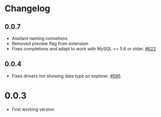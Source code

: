 # Changelog

## 0.0.7

- Assitant naming convetions
- Removed preview flag from extension
- Fixes completions and adapt to work with MySQL <= 5.6 or older. [#622](https://github.com/mtxr/vscode-sqltools/issues/622)

## 0.0.4

- Fixes drivers not showing data type on explorer. [#595](https://github.com/mtxr/vscode-sqltools/issues/595)

# 0.0.3
- First working version
